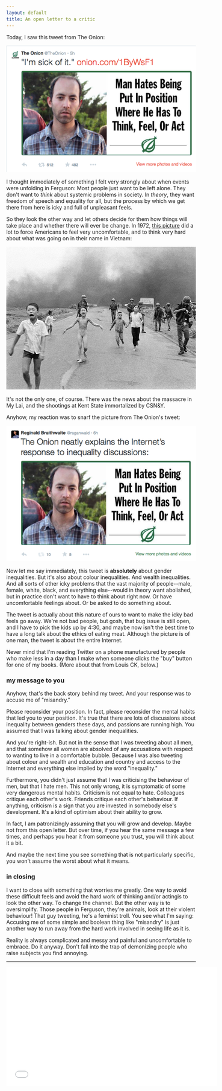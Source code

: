 ```yaml
---
layout: default
title: An open letter to a critic
---
```


Today, I saw this tweet from The Onion:

![onion image](/assets/images/onion.png)

I thought immediately of something I felt very strongly about when events were unfolding in Ferguson: Most people just want to be left alone. They don't want to *think* about systemic problems in society. In *theory*, they want freedom of speech and equality for all, but the process by which we get there from here is icky and full of unpleasant feels.

So they look the other way and let others decide for them how things will take place and whether there will ever be change. In 1972, [this picture][1] did a lot to force Americans to feel very uncomfortable, and to think very hard about what was going on in their name in Vietnam:

[1]: http://www.people.com/article/nick-ut-napalm-girl-photo-kim-phuc

![Kim Phuc](/assets/images/kim_phuc.jpg)

It's not the only one, of course. There was the news about the massacre in My Lai, and the shootings at Kent State immortalized by CSN&Y.

Anyhow, my reaction was to snarf the picture from The Onion's tweet:

![My tweet about inequality](/assets/images/mytweet.png)

Now let me say immediately, this tweet is **absolutely** about gender inequalities. But it's also about colour inequalities. And wealth inequalities. And all sorts of other icky problems that the vast majority of people--male, female, white, black, and everything else--would in theory want abolished, but in practice don't want to have to think about right now. Or have uncomfortable feelings about. Or be asked to do something about.

The tweet is actually about this nature of ours to want to make the icky bad feels go away. We're not bad people, but gosh, that bug issue is still open, and I have to pick the kids up by 4:30, and maybe now isn't the best time to have a long talk about the ethics of eating meat. Although the picture is of one man, the tweet is about the entire Internet.

Never mind that I'm reading Twitter on a phone manufactured by people who make less in a day than I make when someone clicks the "buy" button for one of my books. (More about that from Louis CK, below.)

### my message to you

Anyhow, that's the back story behind my tweet. And your response was to accuse me of "misandry."

Please reconsider your position. In fact, please reconsider the mental habits that led you to your position. It's true that there are lots of discussions about inequality between genders these days, and passions are running high. You assumed that I was talking about gender inequalities.

And you're right-ish. But not in the sense that I was tweeting about all men, and that somehow all women are absolved of any accusations with respect to wanting to live in a comfortable bubble. Because I was also tweeting about colour and wealth and education and country and access to the Internet and everything else implied by the word "inequality." 

Furthermore, you didn't just assume that I was criticising the behaviour of men, but that I hate men. This not only wrong, it is symptomatic of some very dangerous mental habits. Criticism is not equal to hate. Colleagues critique each other's work. Friends critique each other's behaviour. If anything, criticism is a sign that you are invested in somebody else's development. It's a kind of optimism about their ability to grow.

In fact, I am patronizingly assuming that you will grow and develop. Maybe not from this open letter. But over time, if you hear the same message a few times, and perhaps you hear it from someone you trust, you will think about it a bit.

And maybe the next time you see something that is not particularly specific, you won't assume the worst about what it means.

### in closing

I want to close with something that worries me greatly. One way to avoid these difficult feels and avoid the hard work of thinking and/or actingis to look the other way. To change the channel. But the other way is to oversimplify. Those people in Ferguson, they're animals, look at their violent behaviour! That guy tweeting, he's a feminist troll. You see what I'm saying: Accusing me of some simple and boolean thing like "misandry" is just another way to run away from the hard work involved in seeing life as it is.

Reality is always complicated and messy and painful and uncomfortable to embrace. Do it anyway. Don't fall into the trap of demonizing people who raise subjects you find annoying.

---

<iframe width="560" height="315" src="//www.youtube.com/embed/UVTXFsHYLKA" frameborder="0" allowfullscreen></iframe>